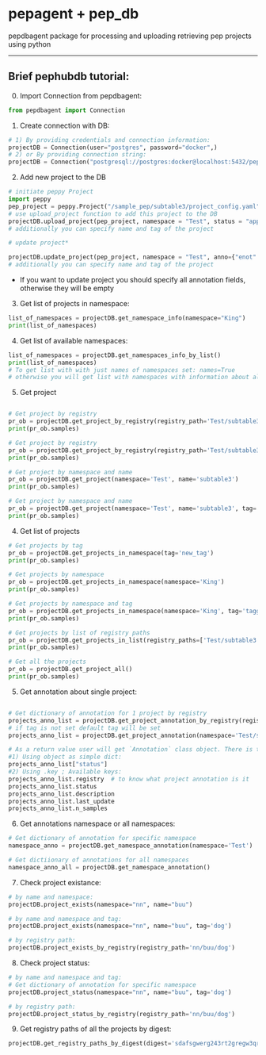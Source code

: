 # pepagent + pep_db

pepdbagent package for processing and uploading retrieving pep projects using python

---
##  Brief pephubdb tutorial:

0) Import Connection from pepdbagent:
```python
from pepdbagent import Connection
```

1) Create connection with DB:
```python
# 1) By providing credentials and connection information:
projectDB = Connection(user="postgres", password="docker",)
# 2) or By providing connection string:
projectDB = Connection("postgresql://postgres:docker@localhost:5432/pep-db")
```

2) Add new project to the DB
```python
# initiate peppy Project
import peppy
pep_project = peppy.Project("/sample_pep/subtable3/project_config.yaml")
# use upload_project function to add this project to the DB
projectDB.upload_project(pep_project, namespace = "Test", status = "approved", description = "ocean dream", anno={"additional": "annotation"})  
# additionally you can specify name and tag of the project

# update project*

projectDB.update_project(pep_project, namespace = "Test", anno={"enot": "annotation_dict"})  
# additionally you can specify name and tag of the project

```
* If you want to update project you should specify all annotation fields, otherwise they will be empty

3) Get list of projects in namespace:
```python
list_of_namespaces = projectDB.get_namespace_info(namespace="King")
print(list_of_namespaces)

```

4) Get list of available namespaces:

```python
list_of_namespaces = projectDB.get_namespaces_info_by_list()
print(list_of_namespaces)
# To get list with with just names of namespaces set: names=True
# otherwise you will get list with namespaces with information about all projects
```

5) Get project

```python

# Get project by registry
pr_ob = projectDB.get_project_by_registry(registry_path='Test/subtable3')
print(pr_ob.samples)

# Get project by registry
pr_ob = projectDB.get_project_by_registry(registry_path='Test/subtable3:this_is_tag')
print(pr_ob.samples)

# Get project by namespace and name
pr_ob = projectDB.get_project(namespace='Test', name='subtable3')
print(pr_ob.samples)

# Get project by namespace and name
pr_ob = projectDB.get_project(namespace='Test', name='subtable3', tag='this_is_tag')
print(pr_ob.samples)

```

4) Get list of projects

```python
# Get projects by tag
pr_ob = projectDB.get_projects_in_namespace(tag='new_tag')
print(pr_ob.samples)

# Get projects by namespace
pr_ob = projectDB.get_projects_in_namespace(namespace='King')
print(pr_ob.samples)

# Get projects by namespace and tag
pr_ob = projectDB.get_projects_in_namespace(namespace='King', tag='taggg')
print(pr_ob.samples)

# Get projects by list of registry paths
pr_ob = projectDB.get_projects_in_list(registry_paths=['Test/subtable3:default', 'Test/subtable3:bbb'])
print(pr_ob.samples)

# Get all the projects
pr_ob = projectDB.get_project_all()
print(pr_ob.samples)

```

5) Get annotation about single project:

```python

# Get dictionary of annotation for 1 project by registry
projects_anno_list = projectDB.get_project_annotation_by_registry(registry='Test/subtable3:this_is_tag')
# if tag is not set default tag will be set
projects_anno_list = projectDB.get_project_annotation(namespace='Test/subtable3')

# As a return value user will get `Annotation` class object. There is two options to retrieve data:
#1) Using object as simple dict:
projects_anno_list["status"]
#2) Using .key ; Available keys:
projects_anno_list.registry  # to know what project annotation is it 
projects_anno_list.status
projects_anno_list.description
projects_anno_list.last_update
projects_anno_list.n_samples

```

6) Get annotations namespace or all namespaces:

```python
# Get dictionary of annotation for specific namespace
namespace_anno = projectDB.get_namespace_annotation(namespace='Test')

# Get dictiionary of annotations for all namespaces
namespace_anno_all = projectDB.get_namespace_annotation()
```


7) Check project existance:

```python
# by name and namespace:
projectDB.project_exists(namespace="nn", name="buu")

# by name and namespace and tag:
projectDB.project_exists(namespace="nn", name="buu", tag='dog')

# by registry path:
projectDB.project_exists_by_registry(registry_path='nn/buu/dog')

```


8) Check project status:

```python
# by name and namespace and tag:
# Get dictionary of annotation for specific namespace
projectDB.project_status(namespace="nn", name="buu", tag='dog')

# by registry path:
projectDB.project_status_by_registry(registry_path='nn/buu/dog')
```

9) Get registry paths of all the projects by digest:
```python
projectDB.get_registry_paths_by_digest(digest='sdafsgwerg243rt2gregw3qr24')
```